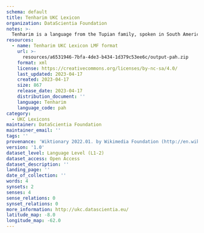 ```yaml
---
schema: default
title: Tenharim UKC Lexicon
organization: DataScientia Foundation
notes: >-
  Tenharim is a language from the Tupian family, spoken in South America. The UKC Lexicon of Tenharim is represented as a lexico-semantic network. It consists of words, word senses, synsets, as well as sense-level and synset-level relationships.
resources:
  - name: Tenharim UKC Lexicon LMF format
    url: >-
      resources/a6531946-7bfa-4de3-b434-1d379c53ee6c/output-pah.zip
    format: xml
    license: https://creativecommons.org/licenses/by-nc-sa/4.0/
    last_updated: 2023-04-17
    created: 2023-04-17
    size: 867
    release_date: 2023-04-17
    distribution_document: ''
    language: Tenharim
    language_code: pah
category:
  - UKC Lexicons
maintainer: DataScientia Foundation
maintainer_email: ''
tags: ''
provenance: 'Wiktionary 2022.01. by Wikimedia Foundation (http://en.wiktionary.org); Princeton WordNet 2.1 by Princeton University (https://wordnet.princeton.edu)'
version: '1.0'
dataset_level: Language Level (L1-2)
dataset_access: Open Access
dataset_description: ''
landing_page: ''
date_of_collection: ''
words: 4
synsets: 2
senses: 4
sense_relations: 0
synset_relations: 0
more_information: http://ukc.datascientia.eu/
latitude_map: -8.0
longitude_map: -62.0
---
```

